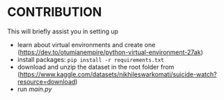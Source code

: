 # CONTRIBUTION

This will briefly assist you in setting up

- learn about virtual environments and create one (https://dev.to/otumianempire/python-virtual-environment-27ak)
- install packages: `pip install -r requirements.txt`
- download and unzip the dataset in the root folder from (https://www.kaggle.com/datasets/nikhileswarkomati/suicide-watch?resource=download)
- run _main.py_

